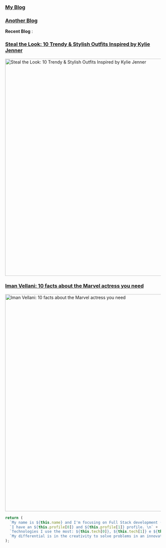 <br />
<h3><a href="https://www.marvellousadventures.com?utm_source=github_sh&utm_medium=github_sh&utm_campaign=github_sh">My Blog</a></h3>
<h3><a href="https://www.casualminimart.com/?utm_source=github_sh&utm_medium=github_sh&utm_campaign=github_sh">Another Blog</a></h3>
<b>Recent Blog</b> : <br>
<h3><a href="https://www.casualminimart.com/fashion/steal-the-look-10-trendy-stylish-outfits-inspired-by-kylie-jenner?utm_source=github_sh&utm_medium=social_sh&utm_campaign=seo-summer-boost">Steal the Look: 10 Trendy & Stylish Outfits Inspired by Kylie Jenner
</a></h3>
<img src="https://www.casualminimart.com/featured/2024/06/outfits-inspired-by-kylie-jenner.webp" alt="Steal the Look: 10 Trendy & Stylish Outfits Inspired by Kylie Jenner" width="700">
<h3><a href="https://www.marvellousadventures.com/celebrities/iman-vellani-10-facts-about-the-marvel-actress-you-need-to-know?utm_source=github_sh&utm_medium=social_sh&utm_campaign=seo-summer-boost">Iman Vellani: 10 facts about the Marvel actress you need</a></h3>
<img src="https://www.marvellousadventures.com/featured/2024/06/iman-vellani-10-facts-about-the-marvel-actress-you-need-to-know.webp" alt="Iman Vellani: 10 facts about the Marvel actress you need" width="700">

```javascript
return (
  `My name is ${this.name} and I'm focusing on Full Stack development (sometimes also A.I.). \n` +
  `I have an ${this.profile[0]} and ${this.profile[1]} profile. \n` +
  `Technologies I use the most: ${this.tech[0]}, ${this.tech[1]} e ${this.tech[2]}. \n` +
  `My differential is in the creativity to solve problems in an innovative and efficient way. \n\n`      
);


